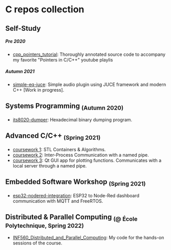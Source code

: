 # C repos collection

## Self-Study 
##### Pre 2020
- [cpp_pointers_tutorial](https://github.com/linomp/cpp_pointers_tutorial): Thoroughly annotated source code to accompany my favorite "Pointers in C/C++" youtube playlis

##### Autumn 2021
- [simple-eq-juce](https://github.com/linomp/simple-eq-juce): Simple audio plugin using JUCE framework and modern C++ [Work in progress]. 

## Systems Programming <sub>(Autumn 2020)</sub>

- [its8020-dumper](https://github.com/linomp/its8020-dumper): Hexadecimal binary dumping program.

## Advanced C/C++ <sub>(Spring 2021)</sub>
- [coursework 1](https://github.com/linomp/ICS0025_coursework_1): STL Containers & Algorithms.
- [coursework 2](https://github.com/linomp/ICS0025_coursework_2): Inter-Process Communication with a named pipe.
- [coursework 3](https://github.com/linomp/ICS0025_coursework_2): Qt GUI app for plotting functions. Communicates with a local server through a named pipe.

## Embedded Software Workshop <sub>(Spring 2021)</sub>
- [esp32-nodered-integration](https://github.com/linomp/esp32-nodered-integration): ESP32 to Node-Red dashboard communication with MQTT and FreeRTOS. 

## Distributed & Parallel Computing <sub>(@ École Polytechnique, Spring 2022)</sub>  
- [INF560_Distributed_and_Parallel_Computing](https://github.com/linomp/INF560_Distributed_and_Parallel_Computing): My code for the hands-on sessions of the course.
